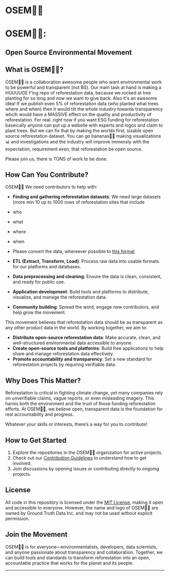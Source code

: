 # OSEM🤘🌲 


# OSEM🤘🌲: 
## Open Source Environmental Movement

## What is OSEM🤘🌲?

OSEM🤘🌲 is a collaboration awesome people who want environmental work to be powerful and transparent (not BS). Our main task at hand is making a HUUUUGE f'ing repo of reforestation data, because we rocked at tree planting for so long and now we want to give back.  Also it's an awesome idea!  If we publish even 5% of reforestation data (who planted what trees where and when) then it would tilt the whole industry towards transparency whcih would have a MASSIVE effect on the quality and productivity of reforestation.  For real. right now if you want ESG funding for reforestation baseically anyone can put up a website with experts and logos and claim to plant trees. But we can fix that by making the worlds first, sizable open source reforestation dataset. You can go bananas🍌️🍌️ making visualizations 📊️ and investigations and the industry will improve immensly with the expectation, requirement even, that reforestation be open source.

Please join us, there is TONS of work to be done.

## How Can You Contribute?

OSEM🤘🌲 We need contributors to help with:
- **Finding and gathering reforestation datasets**: We need large datasets (more min 10 up to 1000 rows of reforestation sites that include
 - who
- what 
- where
- when

- Please convert the data, whereever possible to [this format]([url](https://docs.google.com/spreadsheets/d/15I3BPr4qg7F1kCcg4otH3S5zu6GxwbSe8KYZwNIvvrw/edit?gid=1328344498#gid=1328344498))
- **ETL (Extract, Transform, Load)**: Process raw data into usable formats for our platforms and databases.
- **Data preprocessing and cleaning**: Ensure the data is clean, consistent, and ready for public use.
- **Application development**: Build tools and platforms to distribute, visualize, and manage the reforestation data.
- **Community building**: Spread the word, engage new contributors, and help grow the movement.

This movement believes that reforestation data should be as transparent as any other product data in the world. By working together, we aim to:
- **Distribute open-source reforestation data**: Make accurate, clean, and well-structured environmental data accessible to anyone.
- **Create open-source tools and platforms**: Build free applications to help share and manage reforestation data effectively.
- **Promote accountability and transparency**: Set a new standard for reforestation projects by requiring verifiable data.

## Why Does This Matter?

Reforestation is critical in fighting climate change, yet many companies rely on unverifiable claims, vague reports, or even misleading imagery. This harms both the environment and the trust of those funding reforestation efforts. At OSEM🤘🌲, we believe open, transparent data is the foundation for real accountability and progress.


Whatever your skills or interests, there’s a way for you to contribute!

## How to Get Started

1. Explore the repositories in the OSEM🤘🌲 organization for active projects.
2. Check out our [Contribution Guidelines](CONTRIBUTING.md) to understand how to get involved.
3. Join discussions by opening issues or contributing directly to ongoing projects.

## License

All code in this repository is licensed under the [MIT License](LICENSE), making it open and accessible to everyone. However, the name and logo of OSEM🤘🌲 are owned by Ground Truth Data Inc. and may not be used without explicit permission.

## Join the Movement

OSEM🤘🌲 is for everyone—environmentalists, developers, data scientists, and anyone passionate about transparency and collaboration. Together, we can build tools and standards to transform reforestation into an open, accountable practice that works for the planet and its people.

---
